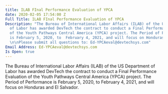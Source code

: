 ```yaml
---
title: ILAB FInal Performance Evaluation of YPCA
date: 2020-02-05 17:54:00 Z
Full Title: ILAB FInal Performance Evaluation of YPCA
Description: "The Bureau of International Labor Affairs (ILAB) of the US Department
  of Labor has awarded DevTech the contract to conduct a Final Performance Evaluation
  of the Youth Pathways Central America (YPCA) project. The Period of Performance
  is February 5, 2020, to  February 4, 2021, and will focus on Honduras and El Salvador.
  \n\nPlease submit all questions to: Ed-YPCAeval@devtechsys.com"
Email Address: Ed-YPCAeval@devtechsys.com
Is Open: true
---
```


The Bureau of International Labor Affairs (ILAB) of the US Department of Labor has awarded DevTech the contract to conduct a Final Performance Evaluation of the Youth Pathways Central America (YPCA) project. The Period of Performance is February 5, 2020, to  February 4, 2021, and will focus on Honduras and El Salvador. 


